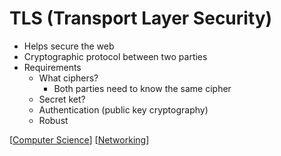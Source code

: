 # TLS (Transport Layer Security)

- Helps secure the web
- Cryptographic protocol between two parties
- Requirements
  - What ciphers?
    - Both parties need to know the same cipher
  - Secret ket?
  - Authentication (public key cryptography)
  - Robust

[[Computer Science]] [[Networking]]

[//begin]: # "Autogenerated link references for markdown compatibility"
[Computer Science]: computer-science "Computer Science"
[Networking]: networking "Networking"
[//end]: # "Autogenerated link references"
